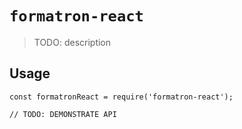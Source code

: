 # `formatron-react`

> TODO: description

## Usage

```
const formatronReact = require('formatron-react');

// TODO: DEMONSTRATE API
```
